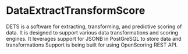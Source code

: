# DataExtractTransformScore

DETS is a software for extracting, transforming, and predictive scoring of data. It is designed to support various data
transformations and scoring engines. It leverages support for JSONB in PostGreSQL to store data and transformations  Support is being built for using OpenScoring REST API.
